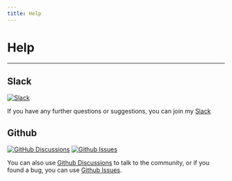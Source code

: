 ```yaml
---
title: Help
---
```


# Help

---

## Slack
[![Slack](https://img.shields.io/badge/join_us_on_Slack--brightgreen.svg?logo=slack&longCache=false&style=flat&logoWidth=20)](https://join.slack.com/t/slack-pe72962/shared_invite/zt-t33np5wn-buyjIGEgQWw50jk7ygynCA)

If you have any further questions or suggestions,
you can join my [Slack](https://join.slack.com/t/slack-pe72962/shared_invite/zt-t33np5wn-buyjIGEgQWw50jk7ygynCA)


## Github
[![GitHub Discussions](https://img.shields.io/github/discussions/dbarnes18/Impulse)](https://github.com/dbarnes18/Impulse/discussions)
[![Github Issues](https://img.shields.io/github/issues/dbarnes18/Impulse)](https://github.com/dbarnes18/Impulse/issues)

You can also use [Github Discussions](https://github.com/dbarnes18/Impulse/discussions) to talk to the community, or if you found a bug, you can use [Github Issues](https://github.com/dbarnes18/Impulse).